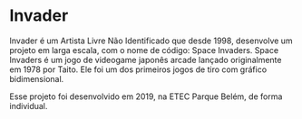 # Invader

Invader é um Artista Livre Não Identificado que desde 1998, desenvolve um projeto em larga escala, com o nome de código: Space Invaders.
Space Invaders é um jogo de videogame japonês arcade lançado originalmente em 1978 por Taito. Ele foi um dos primeiros jogos de tiro com gráfico bidimensional.

Esse projeto foi desenvolvido em 2019, na ETEC Parque Belém, de forma individual. 

